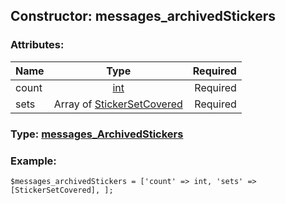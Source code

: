 ## Constructor: messages\_archivedStickers  

### Attributes:

| Name     |    Type       | Required |
|----------|:-------------:|---------:|
|count|[int](../types/int.md) | Required|
|sets|Array of [StickerSetCovered](../types/StickerSetCovered.md) | Required|


### Type: [messages\_ArchivedStickers](../types/messages\_ArchivedStickers.md)

### Example:


```
$messages_archivedStickers = ['count' => int, 'sets' => [StickerSetCovered], ];
```